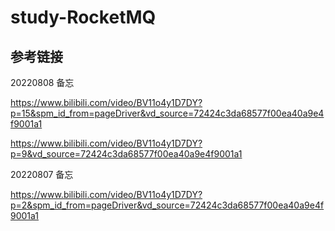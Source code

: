 # study-RocketMQ #
## 参考链接

20220808 备忘

https://www.bilibili.com/video/BV11o4y1D7DY?p=15&spm_id_from=pageDriver&vd_source=72424c3da68577f00ea40a9e4f9001a1

https://www.bilibili.com/video/BV11o4y1D7DY?p=9&vd_source=72424c3da68577f00ea40a9e4f9001a1



20220807 备忘

https://www.bilibili.com/video/BV11o4y1D7DY?p=2&spm_id_from=pageDriver&vd_source=72424c3da68577f00ea40a9e4f9001a1


